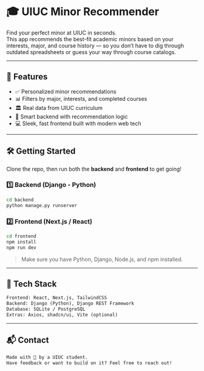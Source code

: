 # 🎓 UIUC Minor Recommender

Find your perfect minor at UIUC in seconds.  
This app recommends the best-fit academic minors based on your interests, major, and course history — so you don’t have to dig through outdated spreadsheets or guess your way through course catalogs.

---

## 🚀 Features

- ✅ Personalized minor recommendations  
- 📊 Filters by major, interests, and completed courses  
- 🏛️ Real data from UIUC curriculum  
- 🧠 Smart backend with recommendation logic  
- 💻 Sleek, fast frontend built with modern web tech  

---

## 🛠️ Getting Started

Clone the repo, then run both the **backend** and **frontend** to get going!

### 1️⃣ Backend (Django - Python)

```bash
cd backend
python manage.py runserver
````

### 2️⃣ Frontend (Next.js / React)

```bash
cd frontend
npm install
npm run dev
```

> Make sure you have Python, Django, Node.js, and npm installed.

---

## 🧩 Tech Stack

```txt
Frontend: React, Next.js, TailwindCSS  
Backend: Django (Python), Django REST Framework  
Database: SQLite / PostgreSQL  
Extras: Axios, shadcn/ui, Vite (optional)
```

---

## 📬 Contact

```txt
Made with 💙 by a UIUC student.  
Have feedback or want to build on it? Feel free to reach out!
```
